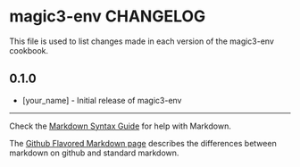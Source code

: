 magic3-env CHANGELOG
====================

This file is used to list changes made in each version of the magic3-env cookbook.

0.1.0
-----
- [your_name] - Initial release of magic3-env

- - -
Check the [Markdown Syntax Guide](http://daringfireball.net/projects/markdown/syntax) for help with Markdown.

The [Github Flavored Markdown page](http://github.github.com/github-flavored-markdown/) describes the differences between markdown on github and standard markdown.
